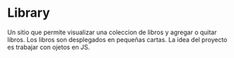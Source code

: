 # Library

Un sitio que permite visualizar una coleccion de libros y agregar o quitar libros.
Los libros son desplegados en pequeñas cartas.
La idea del proyecto es trabajar con ojetos en JS.
